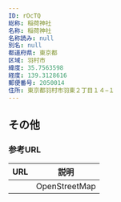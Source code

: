 ```yaml
---
ID: rOcTQ
総称: 稲荷神社
名称: 稲荷神社
名称読み: null
別名: null
都道府県: 東京都
区域: 羽村市
緯度: 35.7563598
経度: 139.3128616
郵便番号: 2050014
住所: 東京都羽村市羽東２丁目１４−１
---
```


## その他

### 参考URL

| URL | 説明          |
| --- | ------------- |
|     | OpenStreetMap |

